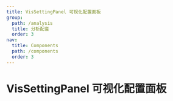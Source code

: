 ```yaml
---
title: VisSettingPanel 可视化配置面板
group:
  path: /analysis
  title: 分析配套
  order: 3
nav:
  title: Components
  path: /components
  order: 3
---
```


# VisSettingPanel 可视化配置面板

<code src='./demos/index.tsx'>
